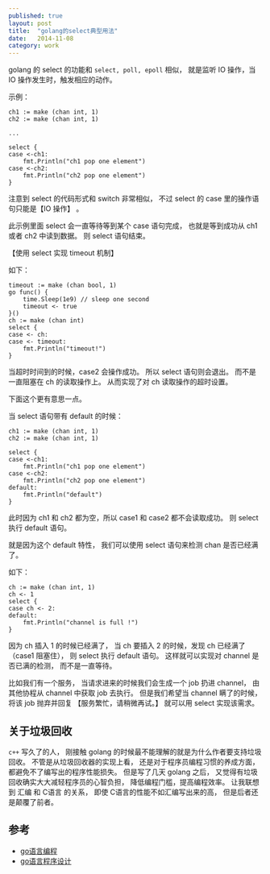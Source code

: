 ```yaml
---
published: true
layout: post
title:  "golang的select典型用法"
date:   2014-11-08
category: work
---
```


golang 的 select 的功能和 `select, poll, epoll` 相似，
就是监听 IO 操作，当 IO 操作发生时，触发相应的动作。

示例：

```
ch1 := make (chan int, 1)
ch2 := make (chan int, 1)

...

select {
case <-ch1:
    fmt.Println("ch1 pop one element")
case <-ch2:
    fmt.Println("ch2 pop one element")
}
```

注意到 select 的代码形式和 switch 非常相似，
不过 select 的 case 里的操作语句只能是【IO 操作】 。

此示例里面 select 会一直等待等到某个 case 语句完成，
也就是等到成功从 ch1 或者 ch2 中读到数据。
则 select 语句结束。

【使用 select 实现 timeout 机制】

如下：

```
timeout := make (chan bool, 1)
go func() {
    time.Sleep(1e9) // sleep one second
    timeout <- true
}()
ch := make (chan int)
select {
case <- ch:
case <- timeout:
    fmt.Println("timeout!")
}
```

当超时时间到的时候，case2 会操作成功。
所以 select 语句则会退出。
而不是一直阻塞在 ch 的读取操作上。
从而实现了对 ch 读取操作的超时设置。

下面这个更有意思一点。

当 select 语句带有 default 的时候：

```
ch1 := make (chan int, 1)
ch2 := make (chan int, 1)

select {
case <-ch1:
    fmt.Println("ch1 pop one element")
case <-ch2:
    fmt.Println("ch2 pop one element")
default:
    fmt.Println("default")
}
```

此时因为 ch1 和 ch2 都为空，所以 case1 和 case2 都不会读取成功。
则 select 执行 default 语句。

就是因为这个 default 特性，
我们可以使用 select 语句来检测 chan 是否已经满了。

如下：

```
ch := make (chan int, 1)
ch <- 1
select {
case ch <- 2:
default:
    fmt.Println("channel is full !")
}
```

因为 ch 插入 1 的时候已经满了，
当 ch 要插入 2 的时候，发现 ch 已经满了（case1 阻塞住），
则 select 执行 default 语句。
这样就可以实现对 channel 是否已满的检测，
而不是一直等待。

比如我们有一个服务，
当请求进来的时候我们会生成一个 job 扔进 channel，
由其他协程从 channel 中获取 job 去执行。
但是我们希望当 channel 瞒了的时候，
将该 job 抛弃并回复 【服务繁忙，请稍微再试。】
就可以用 select 实现该需求。

## 关于垃圾回收

`c++` 写久了的人，
刚接触 golang 的时候最不能理解的就是为什么作者要支持垃圾回收。
不管是从垃圾回收器的实现上看，
还是对于程序员编程习惯的养成方面，
都避免不了编写出的程序性能损失。
但是写了几天 golang 之后，
又觉得有垃圾回收确实大大减轻程序员的心智负担，
降低编程门槛，提高编程效率。
让我联想到 汇编 和 C语言 的关系，
即使 C语言的性能不如汇编写出来的高，
但是后者还是颠覆了前者。

## 参考

+ [go语言编程]
+ [go语言程序设计]


[go语言编程]:http://book.douban.com/subject/11577300/
[go语言程序设计]:http://book.douban.com/subject/24869910/

